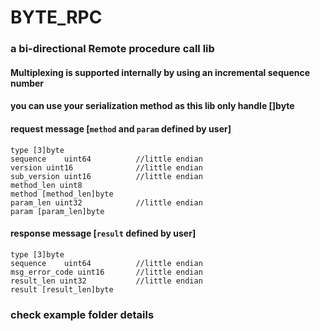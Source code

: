 # BYTE_RPC

### a bi-directional Remote procedure call lib

#### Multiplexing is supported internally by using an incremental sequence number
#### you can use your serialization method as this lib only handle []byte


#### request message    [`method` and `param` defined by user]
```
type [3]byte
sequence	uint64          //little endian
version uint16              //little endian
sub_version uint16          //little endian
method_len uint8 
method [method_len]byte 
param_len uint32            //little endian
param [param_len]byte
```


#### response message  [`result` defined by user]
```
type [3]byte                
sequence	uint64          //little endian
msg_error_code uint16       //little endian
result_len uint32           //little endian
result [result_len]byte     
```


### check example folder details